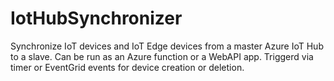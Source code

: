 # IotHubSynchronizer
Synchronize IoT devices and IoT Edge devices from a master Azure IoT Hub to a slave. Can be run as an Azure function or a WebAPI app. Triggerd via timer or EventGrid events for device creation or deletion.
